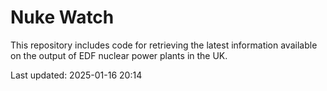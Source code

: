 # Nuke Watch

This repository includes code for retrieving the latest information available on the output of EDF nuclear power plants in the UK.

Last updated: 2025-01-16 20:14
